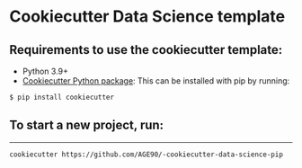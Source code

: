 # Cookiecutter Data Science template

## Requirements to use the cookiecutter template:

 - Python 3.9+
 - [Cookiecutter Python package](http://cookiecutter.readthedocs.org/en/latest/installation.html): This can be installed with pip by running:

``` bash
$ pip install cookiecutter
```

## To start a new project, run:
------------

    cookiecutter https://github.com/AGE90/-cookiecutter-data-science-pip